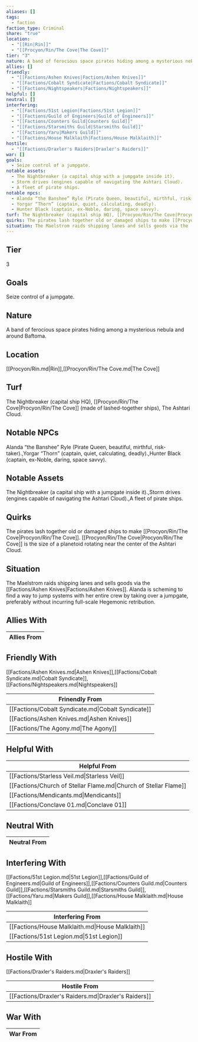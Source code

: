 ```yaml
---
aliases: []
tags:
  - faction
faction_type: Criminal
share: "true"
location:
  - "[[Rin|Rin]]"
  - "[[Procyon/Rin/The Cove|The Cove]]"
tier: "3"
nature: A band of ferocious space pirates hiding among a mysterious nebula and around Baftoma.
allies: []
friendly:
  - "[[Factions/Ashen Knives|Factions/Ashen Knives]]"
  - "[[Factions/Cobalt Syndicate|Factions/Cobalt Syndicate]]"
  - "[[Factions/Nightspeakers|Factions/Nightspeakers]]"
helpful: []
neutral: []
interfering:
  - "[[Factions/51st Legion|Factions/51st Legion]]"
  - "[[Factions/Guild of Engineers|Guild of Engineers]]"
  - "[[Factions/Counters Guild|Counters Guild]]"
  - "[[Factions/Starsmiths Guild|Starsmiths Guild]]"
  - "[[Factions/Yaru|Makers Guild]]"
  - "[[Factions/House Malklaith|Factions/House Malklaith]]"
hostile:
  - "[[Factions/Draxler's Raiders|Draxler's Raiders]]"
war: []
goals:
  - Seize control of a jumpgate.
notable assets:
  - The Nightbreaker (a capital ship with a jumpgate inside it).
  - Storm drives (engines capable of navigating the Ashtari Cloud).
  - A fleet of pirate ships.
notable npcs:
  - Alanda “the Banshee” Ryle (Pirate Queen, beautiful, mirthful, risk-taker).
  - Yorgar “Thorn” (captain, quiet, calculating, deadly).
  - Hunter Black (captain, ex-Noble, daring, space savvy).
turf: The Nightbreaker (capital ship HQ), [[Procyon/Rin/The Cove|Procyon/Rin/The Cove]] (made of lashed-together ships), The Ashtari Cloud.
quirks: The pirates lash together old or damaged ships to make [[Procyon/Rin/The Cove|Procyon/Rin/The Cove]]. [[Procyon/Rin/The Cove|Procyon/Rin/The Cove]] is the size of a planetoid rotating near the center of the Ashtari Cloud.
situation: The Maelstrom raids shipping lanes and sells goods via the [[Factions/Ashen Knives|Factions/Ashen Knives]]. Alanda is scheming to find a way to jump systems with her entire crew by taking over a jumpgate, preferably without incurring full-scale Hegemonic retribution.
---
```

## Tier

3

## Goals

Seize control of a jumpgate.

## Nature

A band of ferocious space pirates hiding among a mysterious nebula and around Baftoma.

## Location

[[Procyon/Rin.md|Rin]],[[Procyon/Rin/The Cove.md|The Cove]]

## Turf

The Nightbreaker (capital ship HQ), [[Procyon/Rin/The Cove|Procyon/Rin/The Cove]] (made of lashed-together ships), The Ashtari Cloud.

## Notable NPCs

Alanda “the Banshee” Ryle (Pirate Queen, beautiful, mirthful, risk-taker).,Yorgar “Thorn” (captain, quiet, calculating, deadly).,Hunter Black (captain, ex-Noble, daring, space savvy).

## Notable Assets

The Nightbreaker (a capital ship with a jumpgate inside it).,Storm drives (engines capable of navigating the Ashtari Cloud).,A fleet of pirate ships.

## Quirks

The pirates lash together old or damaged ships to make [[Procyon/Rin/The Cove|Procyon/Rin/The Cove]]. [[Procyon/Rin/The Cove|Procyon/Rin/The Cove]] is the size of a planetoid rotating near the center of the Ashtari Cloud.

## Situation

The Maelstrom raids shipping lanes and sells goods via the [[Factions/Ashen Knives|Factions/Ashen Knives]]. Alanda is scheming to find a way to jump systems with her entire crew by taking over a jumpgate, preferably without incurring full-scale Hegemonic retribution.

## Allies With



| Allies From |
| ----------- |


## Friendly With

[[Factions/Ashen Knives.md|Ashen Knives]],[[Factions/Cobalt Syndicate.md|Cobalt Syndicate]],[[Factions/Nightspeakers.md|Nightspeakers]]

| Frinendly From                                     |
| -------------------------------------------------- |
| [[Factions/Cobalt Syndicate.md\|Cobalt Syndicate]] |
| [[Factions/Ashen Knives.md\|Ashen Knives]]         |
| [[Factions/The Agony.md\|The Agony]]               |


## Helpful With



| Helpful From                                                     |
| ---------------------------------------------------------------- |
| [[Factions/Starless Veil.md\|Starless Veil]]                     |
| [[Factions/Church of Stellar Flame.md\|Church of Stellar Flame]] |
| [[Factions/Mendicants.md\|Mendicants]]                           |
| [[Factions/Conclave 01.md\|Conclave 01]]                         |


## Neutral With




| Neutral From |
| ------------ |



## Interfering With

[[Factions/51st Legion.md|51st Legion]],[[Factions/Guild of Engineers.md|Guild of Engineers]],[[Factions/Counters Guild.md|Counters Guild]],[[Factions/Starsmiths Guild.md|Starsmiths Guild]],[[Factions/Yaru.md|Makers Guild]],[[Factions/House Malklaith.md|House Malklaith]]


| Interfering From                                 |
| ------------------------------------------------ |
| [[Factions/House Malklaith.md\|House Malklaith]] |
| [[Factions/51st Legion.md\|51st Legion]]         |



## Hostile With

[[Factions/Draxler's Raiders.md|Draxler's Raiders]]


| Hostile From                                         |
| ---------------------------------------------------- |
| [[Factions/Draxler's Raiders.md\|Draxler's Raiders]] |



## War With



| War From |
| -------- |

